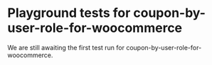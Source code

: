 # Playground tests for coupon-by-user-role-for-woocommerce
We are still awaiting the first test run for coupon-by-user-role-for-woocommerce.
